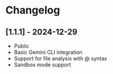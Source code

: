 # Changelog

## [1.1.1] - 2024-12-29
- Public
- Basic Gemini CLI integration
- Support for file analysis with @ syntax
- Sandbox mode support